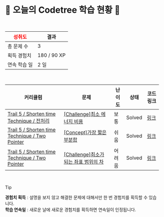 # 🌲 오늘의 Codetree 학습 현황 🌲

<br />

| <span style="color:red;display:block;text-align:center;"> **성취도**</span> | 결과 |
|---|---|
| 총 문제 수 | 3 |
| 획득 경험치 | 180 / 90 XP |
| 연속 학습 일 | 2 일 |

<br />

|커리큘럼|문제|난이도|상태|코드 링크|
|---|---|---|---|---|
|[Trail 5 / Shorten time Technique / 전처리](https://www.codetree.ai/trail-info/intermediate-mid/)|[[Challenge]최소 에너지 비용](https://www.codetree.ai/trails/complete/curated-cards/challenge-minimum-energy-cost/)|보통|Solved|[링크](https://github.com/SeungGwan123/codetree-TILs/blob/main/250314/%EC%B5%9C%EC%86%8C%20%EC%97%90%EB%84%88%EC%A7%80%20%EB%B9%84%EC%9A%A9/minimum-energy-cost.java)|
|[Trail 5 / Shorten time Technique / Two Pointer](https://www.codetree.ai/trail-info/intermediate-mid/)|[[Concept]가장 짧은 부분합](https://www.codetree.ai/trails/complete/curated-cards/intro-shortest-subtotal/)|쉬움|Solved|[링크](https://github.com/SeungGwan123/codetree-TILs/blob/main/250314/%EA%B0%80%EC%9E%A5%20%EC%A7%A7%EC%9D%80%20%EB%B6%80%EB%B6%84%ED%95%A9/shortest-subtotal.java)|
|[Trail 5 / Shorten time Technique / Two Pointer](https://www.codetree.ai/trail-info/intermediate-mid/)|[[Challenge]최소가 되는 좌표 범위의 차](https://www.codetree.ai/trails/complete/curated-cards/challenge-the-minimum-difference-in-coordinate-range/)|어려움|Solved|[링크](https://github.com/SeungGwan123/codetree-TILs/blob/main/250314/%EC%B5%9C%EC%86%8C%EA%B0%80%20%EB%90%98%EB%8A%94%20%EC%A2%8C%ED%91%9C%20%EB%B2%94%EC%9C%84%EC%9D%98%20%EC%B0%A8/the-minimum-difference-in-coordinate-range.java)|


<br />

> [!TIP]
> **경험치 획득** : 설명을 보지 않고 해결한 문제에 대해서만 한 번 경험치를 획득할 수 있습니다.  
> **학습 연속일** : 새로운 날에 새로운 경험치를 획득하면 연속일이 인정됩니다.

